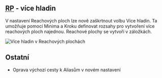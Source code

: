 ﻿---
categories: [fenix]
layout: fenix
---

## <abbr title="Reachové plochy">RP</abbr> - více hladin
V nastavení Reachových ploch lze nově zaškrtnout volbu Více hladin. Ta umožňuje pomocí Minima a Kroku definovat rozsahy pro vytvoření více reachových ploch najednou. Reachové plochy se vytvoří v záložkách. 

![Více hladin v Reachových plochách]({{site.url}}/data/vicehladinvreachplochach.png "Více hladin v Reachových plochách")


## Ostatní

<ul>
	<li>Oprava výchozí cesty k Aliasům v novém nastavení</li>
</ul>
